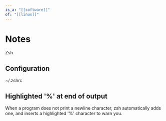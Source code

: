 ```yaml
---
is_a: "[[software]]"
of: "[[linux]]"
---
```

# Notes
Zsh

## Configuration
~/.zshrc

## Highlighted '%' at end of output
When a program does not print a newline character, zsh automatically adds one, and inserts a highlighted '%' character to warn you.